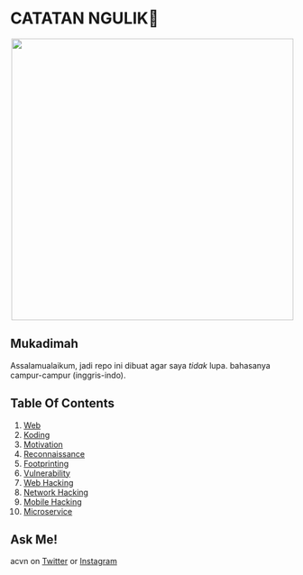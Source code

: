 # CATATAN NGULIK:rocket:

<p align="center"><img src="https://user-images.githubusercontent.com/52058660/89849631-14093c80-dbb3-11ea-9e04-a67d5758b904.jpg" width="500"></p>

## Mukadimah
Assalamualaikum, jadi repo ini dibuat agar saya *tidak* lupa. bahasanya campur-campur (inggris-indo).

## Table Of Contents
1. [Web](https://github.com/acvn/b3lajar/tree/master/web.md)
2. [Koding](https://github.com/acvn/catngul/blob/master/code.md)
3. [Motivation](https://github.com/acvn/b3lajar/blob/master/motivation.md)
4. [Reconnaissance](https://github.com/acvn/b3lajar/blob/master/rekon)
6. [Footprinting](https://github.com/acvn/catngul/blob/master/foot.md)
7. [Vulnerability](https://github.com/acvn/b3lajar/blob/master/vuln)
8. [Web Hacking](https://github.com/acvn/b3lajar/blob/master/steps.md)
9. [Network Hacking](https://github.com/acvn/b3lajar/blob/master/netsec.md)
10. [Mobile Hacking](https://github.com/acvn/catngul/blob/master/mobile.md)
11. [Microservice](https://github.com/acvn/catngul/blob/master/microservice.md)
   
## Ask Me!
acvn on [Twitter](https://twitter.com/aldi__satria) or [Instagram](https://www.instagram.com/aldi___satria/)

